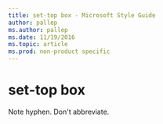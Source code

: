 ```yaml
---
title: set-top box - Microsoft Style Guide
author: pallep
ms.author: pallep
ms.date: 11/19/2016
ms.topic: article
ms.prod: non-product specific
---
```


# set-top box

Note hyphen. Don't abbreviate. 

